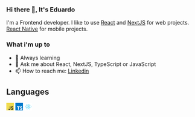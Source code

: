 ### Hi there 👋, It's Eduardo

I'm a Frontend developer. I like to use [React](https://reactjs.org/) and [NextJS](https://nextjs.org/) for web projects. [React Native](https://reactnative.dev/) for mobile projects.

### What i'm up to

- 🌱 Always learning
- 💬 Ask me about React, NextJS, TypeScript or JavaScript
- 📫 How to reach me: [Linkedin](https://www.linkedin.com/in/mrredu/) 

## Languages
<code><img height="20" src="https://raw.githubusercontent.com/github/explore/80688e429a7d4ef2fca1e82350fe8e3517d3494d/topics/javascript/javascript.png"></code>
<code><img height="20" src="https://raw.githubusercontent.com/github/explore/80688e429a7d4ef2fca1e82350fe8e3517d3494d/topics/typescript/typescript.png"></code>
<code><img height="20" src="https://raw.githubusercontent.com/github/explore/80688e429a7d4ef2fca1e82350fe8e3517d3494d/topics/react/react.png"></code>
